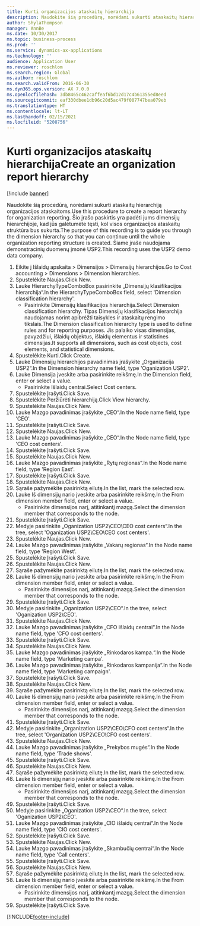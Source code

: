 ```yaml
---
title: Kurti organizacijos ataskaitų hierarchija
description: Naudokite šią procedūrą, norėdami sukurti ataskaitų hierarchiją organizacijos ataskaitoms.
author: ShylaThompson
manager: AnnBe
ms.date: 10/30/2017
ms.topic: business-process
ms.prod: ''
ms.service: dynamics-ax-applications
ms.technology: ''
audience: Application User
ms.reviewer: roschlom
ms.search.region: Global
ms.author: roschlom
ms.search.validFrom: 2016-06-30
ms.dyn365.ops.version: AX 7.0.0
ms.openlocfilehash: 3db8465c462caffeaf6bd12d17c4b61355ed8eed
ms.sourcegitcommit: eaf330dbee1db96c20d5ac479f007747bea079eb
ms.translationtype: HT
ms.contentlocale: lt-LT
ms.lasthandoff: 02/15/2021
ms.locfileid: "5208756"
---
```

# <a name="create-an-organization-report-hierarchy"></a><span data-ttu-id="1ffa6-103">Kurti organizacijos ataskaitų hierarchija</span><span class="sxs-lookup"><span data-stu-id="1ffa6-103">Create an organization report hierarchy</span></span>

[!include [banner](../../includes/banner.md)]

<span data-ttu-id="1ffa6-104">Naudokite šią procedūrą, norėdami sukurti ataskaitų hierarchiją organizacijos ataskaitoms.</span><span class="sxs-lookup"><span data-stu-id="1ffa6-104">Use this procedure to create a report hierarchy for organization reporting.</span></span> <span data-ttu-id="1ffa6-105">Šio įrašo paskirtis yra padėti jums dimensijų hierarchijoje, kad jūs galėtumėte tęsti, kol visos organizacijos ataskaitų struktūra bus sukurta.</span><span class="sxs-lookup"><span data-stu-id="1ffa6-105">The purpose of this recording is to guide you through the dimension hierarchy so that you can continue until the whole organization reporting structure is created.</span></span> <span data-ttu-id="1ffa6-106">Šiame įraše naudojama demonstracinių duomenų įmonė USP2.</span><span class="sxs-lookup"><span data-stu-id="1ffa6-106">This recording uses the USP2 demo data company.</span></span>

1. <span data-ttu-id="1ffa6-107">Eikite į Išlaidų apskaita > Dimensijos > Dimensijų hierarchijos.</span><span class="sxs-lookup"><span data-stu-id="1ffa6-107">Go to Cost accounting > Dimensions > Dimension hierarchies.</span></span>
2. <span data-ttu-id="1ffa6-108">Spustelėkite Naujas.</span><span class="sxs-lookup"><span data-stu-id="1ffa6-108">Click New.</span></span>
3. <span data-ttu-id="1ffa6-109">Lauke HierarchyTypeComboBox pasirinkite „Dimensijų klasifikacijos hierarchija“.</span><span class="sxs-lookup"><span data-stu-id="1ffa6-109">In the HierarchyTypeComboBox field, select 'Dimension classification hierarchy'.</span></span>
    * <span data-ttu-id="1ffa6-110">Pasirinkite Dimensijų klasifikacijos hierarchija.</span><span class="sxs-lookup"><span data-stu-id="1ffa6-110">Select Dimension classification hierarchy.</span></span> <span data-ttu-id="1ffa6-111">Tipas Dimensijų klasifikacijos hierarchija naudojamas norint apibrėžti taisykles ir ataskaitų rengimo tikslais.</span><span class="sxs-lookup"><span data-stu-id="1ffa6-111">The Dimension classification hierarchy type is used to define rules and for reporting purposes.</span></span> <span data-ttu-id="1ffa6-112">Jis palaiko visas dimensijas, pavyzdžiui, išlaidų objektus, išlaidų elementus ir statistines dimensijas.</span><span class="sxs-lookup"><span data-stu-id="1ffa6-112">It supports all dimensions, such as cost objects, cost elements, and statistical dimensions.</span></span>  
4. <span data-ttu-id="1ffa6-113">Spustelėkite Kurti.</span><span class="sxs-lookup"><span data-stu-id="1ffa6-113">Click Create.</span></span>
5. <span data-ttu-id="1ffa6-114">Lauke Dimensijų hierarchijos pavadinimas įrašykite „Organizacija USP2“.</span><span class="sxs-lookup"><span data-stu-id="1ffa6-114">In the Dimension hierarchy name field, type 'Oganization USP2'.</span></span>
6. <span data-ttu-id="1ffa6-115">Lauke Dimensija įveskite arba pasirinkite reikšmę.</span><span class="sxs-lookup"><span data-stu-id="1ffa6-115">In the Dimension field, enter or select a value.</span></span>
    * <span data-ttu-id="1ffa6-116">Pasirinkite Išlaidų centrai.</span><span class="sxs-lookup"><span data-stu-id="1ffa6-116">Select Cost centers.</span></span>  
7. <span data-ttu-id="1ffa6-117">Spustelėkite Įrašyti.</span><span class="sxs-lookup"><span data-stu-id="1ffa6-117">Click Save.</span></span>
8. <span data-ttu-id="1ffa6-118">Spustelėkite Peržiūrėti hierarchiją.</span><span class="sxs-lookup"><span data-stu-id="1ffa6-118">Click View hierarchy.</span></span>
9. <span data-ttu-id="1ffa6-119">Spustelėkite Naujas.</span><span class="sxs-lookup"><span data-stu-id="1ffa6-119">Click New.</span></span>
10. <span data-ttu-id="1ffa6-120">Lauke Mazgo pavadinimas įrašykite „CEO“.</span><span class="sxs-lookup"><span data-stu-id="1ffa6-120">In the Node name field, type 'CEO'.</span></span>
11. <span data-ttu-id="1ffa6-121">Spustelėkite Įrašyti.</span><span class="sxs-lookup"><span data-stu-id="1ffa6-121">Click Save.</span></span>
12. <span data-ttu-id="1ffa6-122">Spustelėkite Naujas.</span><span class="sxs-lookup"><span data-stu-id="1ffa6-122">Click New.</span></span>
13. <span data-ttu-id="1ffa6-123">Lauke Mazgo pavadinimas įrašykite „CEO“.</span><span class="sxs-lookup"><span data-stu-id="1ffa6-123">In the Node name field, type 'CEO cost centers'.</span></span>
14. <span data-ttu-id="1ffa6-124">Spustelėkite Įrašyti.</span><span class="sxs-lookup"><span data-stu-id="1ffa6-124">Click Save.</span></span>
15. <span data-ttu-id="1ffa6-125">Spustelėkite Naujas.</span><span class="sxs-lookup"><span data-stu-id="1ffa6-125">Click New.</span></span>
16. <span data-ttu-id="1ffa6-126">Lauke Mazgo pavadinimas įrašykite „Rytų regionas“.</span><span class="sxs-lookup"><span data-stu-id="1ffa6-126">In the Node name field, type 'Region East'.</span></span>
17. <span data-ttu-id="1ffa6-127">Spustelėkite Įrašyti.</span><span class="sxs-lookup"><span data-stu-id="1ffa6-127">Click Save.</span></span>
18. <span data-ttu-id="1ffa6-128">Spustelėkite Naujas.</span><span class="sxs-lookup"><span data-stu-id="1ffa6-128">Click New.</span></span>
19. <span data-ttu-id="1ffa6-129">Sąraše pažymėkite pasirinktą eilutę.</span><span class="sxs-lookup"><span data-stu-id="1ffa6-129">In the list, mark the selected row.</span></span>
20. <span data-ttu-id="1ffa6-130">Lauke Iš dimensijų nario įveskite arba pasirinkite reikšmę.</span><span class="sxs-lookup"><span data-stu-id="1ffa6-130">In the From dimension member field, enter or select a value.</span></span>
    * <span data-ttu-id="1ffa6-131">Pasirinkite dimensijos narį, atitinkantį mazgą.</span><span class="sxs-lookup"><span data-stu-id="1ffa6-131">Select the dimension member that corresponds to the node.</span></span>  
21. <span data-ttu-id="1ffa6-132">Spustelėkite Įrašyti.</span><span class="sxs-lookup"><span data-stu-id="1ffa6-132">Click Save.</span></span>
22. <span data-ttu-id="1ffa6-133">Medyje pasirinkite „Oganization USP2\CEO\CEO cost centers“.</span><span class="sxs-lookup"><span data-stu-id="1ffa6-133">In the tree, select 'Oganization USP2\CEO\CEO cost centers'.</span></span>
23. <span data-ttu-id="1ffa6-134">Spustelėkite Naujas.</span><span class="sxs-lookup"><span data-stu-id="1ffa6-134">Click New.</span></span>
24. <span data-ttu-id="1ffa6-135">Lauke Mazgo pavadinimas įrašykite „Vakarų regionas“.</span><span class="sxs-lookup"><span data-stu-id="1ffa6-135">In the Node name field, type 'Region West'.</span></span>
25. <span data-ttu-id="1ffa6-136">Spustelėkite Įrašyti.</span><span class="sxs-lookup"><span data-stu-id="1ffa6-136">Click Save.</span></span>
26. <span data-ttu-id="1ffa6-137">Spustelėkite Naujas.</span><span class="sxs-lookup"><span data-stu-id="1ffa6-137">Click New.</span></span>
27. <span data-ttu-id="1ffa6-138">Sąraše pažymėkite pasirinktą eilutę.</span><span class="sxs-lookup"><span data-stu-id="1ffa6-138">In the list, mark the selected row.</span></span>
28. <span data-ttu-id="1ffa6-139">Lauke Iš dimensijų nario įveskite arba pasirinkite reikšmę.</span><span class="sxs-lookup"><span data-stu-id="1ffa6-139">In the From dimension member field, enter or select a value.</span></span>
    * <span data-ttu-id="1ffa6-140">Pasirinkite dimensijos narį, atitinkantį mazgą.</span><span class="sxs-lookup"><span data-stu-id="1ffa6-140">Select the dimension member that corresponds to the node.</span></span>  
29. <span data-ttu-id="1ffa6-141">Spustelėkite Įrašyti.</span><span class="sxs-lookup"><span data-stu-id="1ffa6-141">Click Save.</span></span>
30. <span data-ttu-id="1ffa6-142">Medyje pasirinkite „Oganization USP2\CEO“.</span><span class="sxs-lookup"><span data-stu-id="1ffa6-142">In the tree, select 'Oganization USP2\CEO'.</span></span>
31. <span data-ttu-id="1ffa6-143">Spustelėkite Naujas.</span><span class="sxs-lookup"><span data-stu-id="1ffa6-143">Click New.</span></span>
32. <span data-ttu-id="1ffa6-144">Lauke Mazgo pavadinimas įrašykite „CFO išlaidų centrai“.</span><span class="sxs-lookup"><span data-stu-id="1ffa6-144">In the Node name field, type 'CFO cost centers'.</span></span>
33. <span data-ttu-id="1ffa6-145">Spustelėkite Įrašyti.</span><span class="sxs-lookup"><span data-stu-id="1ffa6-145">Click Save.</span></span>
34. <span data-ttu-id="1ffa6-146">Spustelėkite Naujas.</span><span class="sxs-lookup"><span data-stu-id="1ffa6-146">Click New.</span></span>
35. <span data-ttu-id="1ffa6-147">Lauke Mazgo pavadinimas įrašykite „Rinkodaros kampa.“.</span><span class="sxs-lookup"><span data-stu-id="1ffa6-147">In the Node name field, type 'Marketing campa'.</span></span>
36. <span data-ttu-id="1ffa6-148">Lauke Mazgo pavadinimas įrašykite „Rinkodaros kampanija“.</span><span class="sxs-lookup"><span data-stu-id="1ffa6-148">In the Node name field, type 'Marketing campaign'.</span></span>
37. <span data-ttu-id="1ffa6-149">Spustelėkite Įrašyti.</span><span class="sxs-lookup"><span data-stu-id="1ffa6-149">Click Save.</span></span>
38. <span data-ttu-id="1ffa6-150">Spustelėkite Naujas.</span><span class="sxs-lookup"><span data-stu-id="1ffa6-150">Click New.</span></span>
39. <span data-ttu-id="1ffa6-151">Sąraše pažymėkite pasirinktą eilutę.</span><span class="sxs-lookup"><span data-stu-id="1ffa6-151">In the list, mark the selected row.</span></span>
40. <span data-ttu-id="1ffa6-152">Lauke Iš dimensijų nario įveskite arba pasirinkite reikšmę.</span><span class="sxs-lookup"><span data-stu-id="1ffa6-152">In the From dimension member field, enter or select a value.</span></span>
    * <span data-ttu-id="1ffa6-153">Pasirinkite dimensijos narį, atitinkantį mazgą.</span><span class="sxs-lookup"><span data-stu-id="1ffa6-153">Select the dimension member that corresponds to the node.</span></span>  
41. <span data-ttu-id="1ffa6-154">Spustelėkite Įrašyti.</span><span class="sxs-lookup"><span data-stu-id="1ffa6-154">Click Save.</span></span>
42. <span data-ttu-id="1ffa6-155">Medyje pasirinkite „Organization USP2\CEO\CFO cost centers“.</span><span class="sxs-lookup"><span data-stu-id="1ffa6-155">In the tree, select 'Organization USP2\CEO\CFO cost centers'.</span></span>
43. <span data-ttu-id="1ffa6-156">Spustelėkite Naujas.</span><span class="sxs-lookup"><span data-stu-id="1ffa6-156">Click New.</span></span>
44. <span data-ttu-id="1ffa6-157">Lauke Mazgo pavadinimas įrašykite „Prekybos mugės“.</span><span class="sxs-lookup"><span data-stu-id="1ffa6-157">In the Node name field, type 'Trade shows'.</span></span>
45. <span data-ttu-id="1ffa6-158">Spustelėkite Įrašyti.</span><span class="sxs-lookup"><span data-stu-id="1ffa6-158">Click Save.</span></span>
46. <span data-ttu-id="1ffa6-159">Spustelėkite Naujas.</span><span class="sxs-lookup"><span data-stu-id="1ffa6-159">Click New.</span></span>
47. <span data-ttu-id="1ffa6-160">Sąraše pažymėkite pasirinktą eilutę.</span><span class="sxs-lookup"><span data-stu-id="1ffa6-160">In the list, mark the selected row.</span></span>
48. <span data-ttu-id="1ffa6-161">Lauke Iš dimensijų nario įveskite arba pasirinkite reikšmę.</span><span class="sxs-lookup"><span data-stu-id="1ffa6-161">In the From dimension member field, enter or select a value.</span></span>
    * <span data-ttu-id="1ffa6-162">Pasirinkite dimensijos narį, atitinkantį mazgą.</span><span class="sxs-lookup"><span data-stu-id="1ffa6-162">Select the dimension member that corresponds to the node.</span></span>  
49. <span data-ttu-id="1ffa6-163">Spustelėkite Įrašyti.</span><span class="sxs-lookup"><span data-stu-id="1ffa6-163">Click Save.</span></span>
50. <span data-ttu-id="1ffa6-164">Medyje pasirinkite „Oganization USP2\CEO“.</span><span class="sxs-lookup"><span data-stu-id="1ffa6-164">In the tree, select 'Oganization USP2\CEO'.</span></span>
51. <span data-ttu-id="1ffa6-165">Lauke Mazgo pavadinimas įrašykite „CIO išlaidų centrai“.</span><span class="sxs-lookup"><span data-stu-id="1ffa6-165">In the Node name field, type 'CIO cost centers'.</span></span>
52. <span data-ttu-id="1ffa6-166">Spustelėkite Įrašyti.</span><span class="sxs-lookup"><span data-stu-id="1ffa6-166">Click Save.</span></span>
53. <span data-ttu-id="1ffa6-167">Spustelėkite Naujas.</span><span class="sxs-lookup"><span data-stu-id="1ffa6-167">Click New.</span></span>
54. <span data-ttu-id="1ffa6-168">Lauke Mazgo pavadinimas įrašykite „Skambučių centrai“.</span><span class="sxs-lookup"><span data-stu-id="1ffa6-168">In the Node name field, type 'Call centers'.</span></span>
55. <span data-ttu-id="1ffa6-169">Spustelėkite Įrašyti.</span><span class="sxs-lookup"><span data-stu-id="1ffa6-169">Click Save.</span></span>
56. <span data-ttu-id="1ffa6-170">Spustelėkite Naujas.</span><span class="sxs-lookup"><span data-stu-id="1ffa6-170">Click New.</span></span>
57. <span data-ttu-id="1ffa6-171">Sąraše pažymėkite pasirinktą eilutę.</span><span class="sxs-lookup"><span data-stu-id="1ffa6-171">In the list, mark the selected row.</span></span>
58. <span data-ttu-id="1ffa6-172">Lauke Iš dimensijų nario įveskite arba pasirinkite reikšmę.</span><span class="sxs-lookup"><span data-stu-id="1ffa6-172">In the From dimension member field, enter or select a value.</span></span>
    * <span data-ttu-id="1ffa6-173">Pasirinkite dimensijos narį, atitinkantį mazgą.</span><span class="sxs-lookup"><span data-stu-id="1ffa6-173">Select the dimension member that corresponds to the node.</span></span>  
59. <span data-ttu-id="1ffa6-174">Spustelėkite Įrašyti.</span><span class="sxs-lookup"><span data-stu-id="1ffa6-174">Click Save.</span></span>



[!INCLUDE[footer-include](../../../includes/footer-banner.md)]